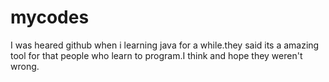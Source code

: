 # mycodes

I was heared github when i learning java for a while.they said its a amazing tool for that people who learn to program.I think and hope they weren't wrong.
